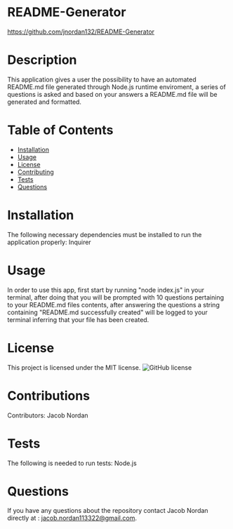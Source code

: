 # README-Generator
https://github.com/jnordan132/README-Generator
# Description
This application gives a user the possibility to have an automated README.md file generated through Node.js runtime enviroment, a series of questions is asked and based on your answers a README.md file will be generated and formatted.
# Table of Contents 
* [Installation](#installation)
* [Usage](#usage)
* [License](#license)
* [Contributing](#contributing)
* [Tests](#tests)
* [Questions](#questions)
# Installation
The following necessary dependencies must be installed to run the application properly: Inquirer
# Usage
In order to use this app, first start by running "node index.js" in your terminal, after doing that you will be prompted with 10 questions pertaining to your README.md files contents, after answering the questions a string containing "README.md successfully created" will be logged to your terminal inferring that your file has been created.
# License
This project is licensed under the MIT license. 
![GitHub license](https://img.shields.io/badge/license-MIT-blue.svg)
# Contributions
​Contributors: Jacob Nordan
# Tests
The following is needed to run tests: Node.js
# Questions
If you have any questions about the repository contact Jacob Nordan directly at : jacob.nordan113322@gmail.com.
